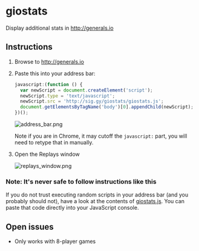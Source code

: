 # giostats
Display additional stats in http://generals.io

## Instructions

1. Browse to http://generals.io
2. Paste this into your address bar:

    ```javascript
    javascript:(function () {
      var newScript = document.createElement('script');
      newScript.type = 'text/javascript';
      newScript.src = 'http://sig.gy/giostats/giostats.js';
      document.getElementsByTagName('body')[0].appendChild(newScript);
    })();
    ```

    ![address_bar.png](http://sig.gy/giostats/address_bar.png)

    Note if you are in Chrome, it may cutoff the `javascript:` part, you will need to retype that in manually.

3. Open the Replays window

    ![replays_window.png](http://sig.gy/giostats/replays_window.png)

### Note: It's never safe to follow instructions like this

If you do not trust executing random scripts in your address bar (and you probably should not), have a look at the contents of [giostats.js](http://sig.gy/giostats/giostats.js). You can paste that code directly into your JavaScript console.

## Open issues

* Only works with 8-player games
